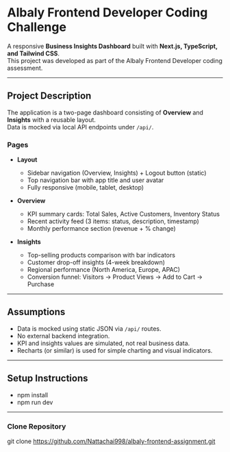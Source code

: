 # Albaly Frontend Developer Coding Challenge

A responsive **Business Insights Dashboard** built with **Next.js, TypeScript, and Tailwind CSS**.  
This project was developed as part of the Albaly Frontend Developer coding assessment.

---

## Project Description
The application is a two-page dashboard consisting of **Overview** and **Insights** with a reusable layout.  
Data is mocked via local API endpoints under `/api/`.

### Pages
- **Layout**
  - Sidebar navigation (Overview, Insights) + Logout button (static)
  - Top navigation bar with app title and user avatar
  - Fully responsive (mobile, tablet, desktop)

- **Overview**
  - KPI summary cards: Total Sales, Active Customers, Inventory Status
  - Recent activity feed (3 items: status, description, timestamp)
  - Monthly performance section (revenue + % change)

- **Insights**
  - Top-selling products comparison with bar indicators
  - Customer drop-off insights (4-week breakdown)
  - Regional performance (North America, Europe, APAC)
  - Conversion funnel: Visitors → Product Views → Add to Cart → Purchase

---

## Assumptions
- Data is mocked using static JSON via `/api/` routes.  
- No external backend integration.  
- KPI and insights values are simulated, not real business data.  
- Recharts (or similar) is used for simple charting and visual indicators.  

---

## Setup Instructions
- npm install
- npm run dev

---

### Clone Repository
git clone https://github.com/Nattachai998/albaly-frontend-assignment.git
